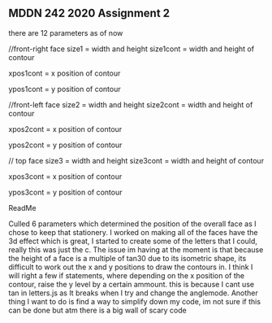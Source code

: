 ## MDDN 242 2020 Assignment 2

there are 12 parameters as of now

 //front-right face
 size1 = width and height
 size1cont = width and height of contour

 xpos1cont = x position of contour

 ypos1cont = y position of contour

//front-left face
 size2 = width and height
 size2cont = width and height of contour

 xpos2cont = x position of contour

 ypos2cont = y position of contour

// top face
 size3 = width and height
 size3cont = width and height of contour

 xpos3cont = x position of contour

 ypos3cont = y position of contour

ReadMe

Culled 6 parameters which determined the position of the overall face as I chose to keep that stationery.
I worked on making all of the faces have the 3d effect which is great, I started to create some of the letters that I could, really this was just the c. The issue im having at the moment is that because the height of a face is a multiple of tan30 due to its isometric shape, its difficult to work out the x and y positions to draw the contours in. I think I will right a few if statements, where depending on the x position of the contour, raise the y level by a certain ammount. this is because I cant use tan in letters.js as It breaks when I try and change the anglemode. Another thing I want to do is find a way to simplify down my code, im not sure if this can be done but atm there is a big wall of scary code
